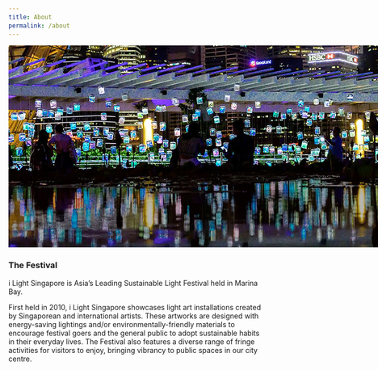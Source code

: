 ```yaml
---
title: About
permalink: /about
---
```


<div style="width:800px"><img src="/images/ilsgaboutbanner(F).jpg" alt="i Light Singapore" /></div>

### **The Festival**

i Light Singapore is Asia’s Leading Sustainable Light Festival held in Marina Bay.

First held in 2010, i Light Singapore showcases light art installations created by Singaporean and international artists. These artworks are designed with energy-saving lightings and/or environmentally-friendly materials to encourage festival goers and the general public to adopt sustainable habits in their everyday lives. The Festival also features a diverse range of fringe activities for visitors to enjoy, bringing vibrancy to public spaces in our city centre.
